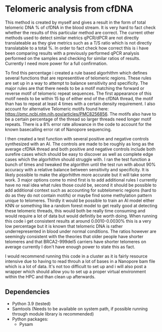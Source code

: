 # Telomeric analysis from cfDNA
This method is created by myself and gives a result in the form of total telomeric DNA % of cfDNA in the blood stream. It is very hard to fact check whether the results of this particular method are correct. 
The current other methods used to detect similar metrics qPCR/dPCR are not directly translateable as they give metrics such as a T/S ratio which is not directly translatable to a total %. 
In order to fact check how correct this is i have been comparing results with a previously performed qPCR analysis performed on the samples and checking for similar ratios of results. 
Currently I need more power for a full confirmation. 

To find this percentage i created a rule based algorhithm which defines several functions that are representitive of telomeric regions. These rules are set up in a way to attempt to balance
sensitivity and specificity. The major rules are that there needs to be a motif matching the forward or reverse motif of telomeric repeat sequences. The first appearance of this motif needs to be within 15 bp of either end of the cfDNA thread, 
the motif than has to repeat at least 4 times with a certain density requirement. I also account for alternative Telomeric motifs found here: https://pmc.ncbi.nlm.nih.gov/articles/PMC8256856. The motifs also have to be a certain percentage of the thread
so larger threads need longer motif repeats. There is a 8% error rate allowance in the code to account for the known basecalling error rat of Nanopore sequencing. 

I then created a test function with several positive and negative controls synthesized with an AI. The controls are made to be roughly as long as the average cfDNA thread and both positive and negative controls include both surefire cases which should be easy to discover as well as complete edge cases which the algorhithm should struggle with. 
I ran the test function a bunch of times and tweaked the algorithm until the test run with about 90% accuracy with a relative balance between sensitivity and specificity. 
It is likely possible to make the algorhithm more accurate but it will take some work. 3 major options come to mind first is to add additional rules I currently have no real idea what rules those could be,
second it should be possible to add additional context such as accounting for subtelomeric regions (hard to do as they do not contain motifs) or maybe find some methylation pattern unique to telomeres.
Thirdly it would be possible to train an AI model either KNN or something like a random forest model to get really good at detecting these telomeric threads, this would both be really time consuming and would require a lot of data but would definitly be worth doing.
When running this code i get consistent results at around 0.0010-0.0030% this is a very low percentage but it is known that telomeric DNA is rather underrepresented in blood under normal conditions. 
The ratios however are seemingly consistent with the theories that older people have shorter telomeres and that BRCA2-999del5 carriers have shorter telomeres on average currently I don't have enough power to state this as fact.

I would recommend running this code in a cluster as it is fairly resource intensive due to having to read throuh a lot of bases in a Nanopore bam file which is a lot of data. 
It's not too difficult to set up and i will also post a wrapper which should allow you to set up a proper virtual environment within the HPC and than clean up afterwards. 

## Dependencies
- Python 3.9 (tested)
- Samtools (Needs to be available on system path, if possible running through module library is  recommended)
- Python packages:
    - Pysam
